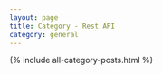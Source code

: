 ```yaml
---
layout: page
title: Category - Rest API
category: general
---
```


{% include all-category-posts.html %}